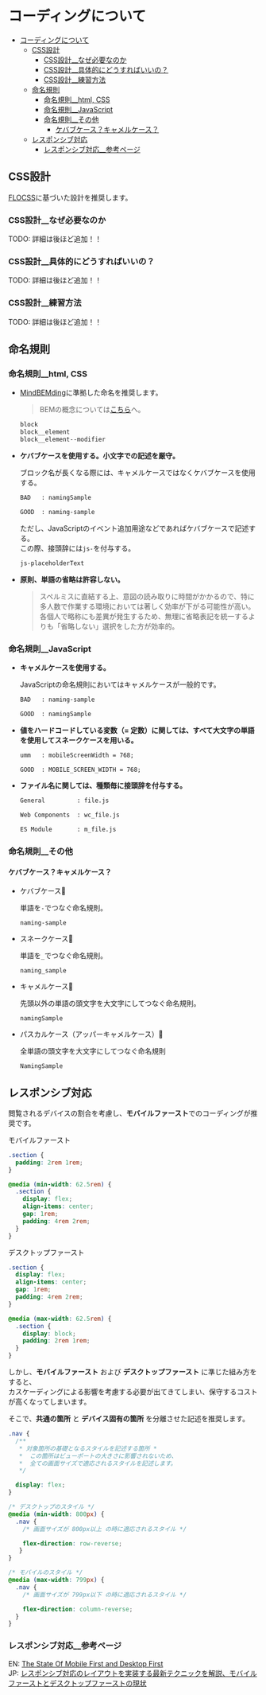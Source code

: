 # コーディングについて

- [コーディングについて](#コーディングについて)
  - [CSS設計](#css設計)
    - [CSS設計\_\_なぜ必要なのか](#css設計__なぜ必要なのか)
    - [CSS設計\_\_具体的にどうすればいいの？](#css設計__具体的にどうすればいいの)
    - [CSS設計\_\_練習方法](#css設計__練習方法)
  - [命名規則](#命名規則)
    - [命名規則\_\_html, CSS](#命名規則__html-css)
    - [命名規則\_\_JavaScript](#命名規則__javascript)
    - [命名規則\_\_その他](#命名規則__その他)
      - [ケバブケース？キャメルケース？](#ケバブケースキャメルケース)
  - [レスポンシブ対応](#レスポンシブ対応)
    - [レスポンシブ対応\_\_参考ページ](#レスポンシブ対応__参考ページ)

## CSS設計

[FLOCSS](https://github.com/hiloki/flocss)に基づいた設計を推奨します。

### CSS設計__なぜ必要なのか

TODO: 詳細は後ほど追加！！

### CSS設計__具体的にどうすればいいの？

TODO: 詳細は後ほど追加！！

### CSS設計__練習方法

TODO: 詳細は後ほど追加！！

## 命名規則

### 命名規則__html, CSS

- [MindBEMding](https://csswizardry.com/2013/01/mindbemding-getting-your-head-round-bem-syntax/)に準拠した命名を推奨します。
  > BEMの概念については[こちら](https://github.com/juno/bem-methodology-ja/blob/master/definitions.md)へ。

  ```txt
  block
  block__element
  block__element--modifier
  ```

- **ケバブケースを使用する。小文字での記述を厳守。**

  ブロック名が長くなる際には、キャメルケースではなくケバブケースを使用する。

  ```txt
  BAD   : namingSample

  GOOD  : naming-sample
  ```

  ただし、JavaScriptのイベント追加用途などであればケバブケースで記述する。\
  この際、接頭辞には`js-`を付与する。

  ```txt
  js-placeholderText
  ```

- **原則、単語の省略は許容しない。**
  > スペルミスに直結する上、意図の読み取りに時間がかかるので、特に多人数で作業する環境においては著しく効率が下がる可能性が高い。\
  > 各個人で略称にも差異が発生するため、無理に省略表記を統一するよりも「省略しない」選択をした方が効率的。

### 命名規則__JavaScript

- **キャメルケースを使用する。**

  JavaScriptの命名規則においてはキャメルケースが一般的です。

  ```txt
  BAD   : naming-sample

  GOOD  : namingSample
  ```

- **値をハードコードしている変数（= 定数）に関しては、すべて大文字の単語を使用してスネークケースを用いる。**

  ```txt
  umm   : mobileScreenWidth = 768;

  GOOD  : MOBILE_SCREEN_WIDTH = 768;
  ```

- **ファイル名に関しては、種類毎に接頭辞を付与する。**

  ```txt
  General         : file.js

  Web Components  : wc_file.js

  ES Module       : m_file.js
  ```

### 命名規則__その他

#### ケバブケース？キャメルケース？

- ケバブケース🍖

  単語を`-`でつなぐ命名規則。

  `naming-sample`

- スネークケース🐍

  単語を`_`でつなぐ命名規則。

  `naming_sample`

- キャメルケース🐫

  先頭以外の単語の頭文字を大文字にしてつなぐ命名規則。

  `namingSample`

- パスカルケース（アッパーキャメルケース）👹

  全単語の頭文字を大文字にしてつなぐ命名規則

  `NamingSample`

## レスポンシブ対応

閲覧されるデバイスの割合を考慮し、**モバイルファースト**でのコーディングが推奨です。

モバイルファースト

```css
.section {
  padding: 2rem 1rem;
}

@media (min-width: 62.5rem) {
  .section {
    display: flex;
    align-items: center;
    gap: 1rem;
    padding: 4rem 2rem;
  }
}
```

デスクトップファースト

```css
.section {
  display: flex;
  align-items: center;
  gap: 1rem;
  padding: 4rem 2rem;
}

@media (max-width: 62.5rem) {
  .section {
    display: block;
    padding: 2rem 1rem;
  }
}
```

しかし、**モバイルファースト** および **デスクトップファースト** に準じた組み方をすると、\
カスケーディングによる影響を考慮する必要が出てきてしまい、保守するコストが高くなってしまいます。

そこで、**共通の箇所** と **デバイス固有の箇所** を分離させた記述を推奨します。

```css
.nav {
  /**
   * 対象箇所の基礎となるスタイルを記述する箇所 *
   *  この箇所はビューポートの大きさに影響されないため、
   *  全ての画面サイズで適応されるスタイルを記述します。
   */

  display: flex;
}

/* デスクトップのスタイル */
@media (min-width: 800px) {
  .nav {
    /* 画面サイズが 800px以上 の時に適応されるスタイル */

    flex-direction: row-reverse;
   }
}

/* モバイルのスタイル */
@media (max-width: 799px) {
  .nav {
    /* 画面サイズが 799px以下 の時に適応されるスタイル */

    flex-direction: column-reverse;
  }
}
```

### レスポンシブ対応__参考ページ

EN: [The State Of Mobile First and Desktop First](https://ishadeed.com/article/the-state-of-mobile-first-and-desktop-first/)\
JP: [レスポンシブ対応のレイアウトを実装する最新テクニックを解説、モバイルファーストとデスクトップファーストの現状](https://coliss.com/articles/build-websites/operation/work/mobile-first-and-desktop-first.html)
